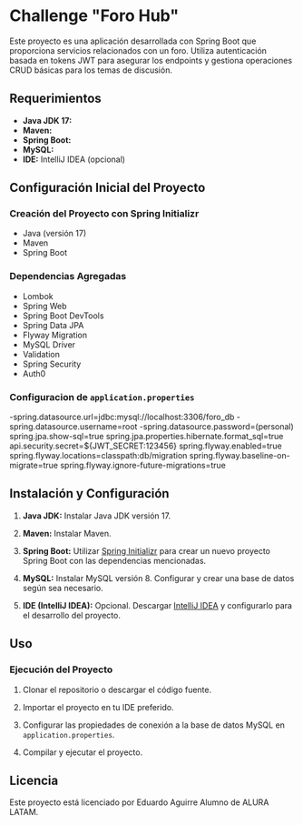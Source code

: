 # Challenge "Foro Hub"

Este proyecto es una aplicación desarrollada con Spring Boot que proporciona servicios relacionados con un foro. Utiliza autenticación basada en tokens JWT para asegurar los endpoints y gestiona operaciones CRUD básicas para los temas de discusión.

## Requerimientos

- **Java JDK 17:** 
- **Maven:** 
- **Spring Boot:** 
- **MySQL:** 
- **IDE:** IntelliJ IDEA (opcional) 

## Configuración Inicial del Proyecto

### Creación del Proyecto con Spring Initializr

- Java (versión 17)
- Maven 
- Spring Boot

### Dependencias Agregadas

- Lombok
- Spring Web
- Spring Boot DevTools
- Spring Data JPA
- Flyway Migration
- MySQL Driver
- Validation
- Spring Security
- Auth0

### Configuracion de `application.properties`

-spring.datasource.url=jdbc:mysql://localhost:3306/foro_db
-spring.datasource.username=root
-spring.datasource.password=(personal)
spring.jpa.show-sql=true
spring.jpa.properties.hibernate.format_sql=true
api.security.secret=${JWT_SECRET:123456}
spring.flyway.enabled=true
spring.flyway.locations=classpath:db/migration
spring.flyway.baseline-on-migrate=true
spring.flyway.ignore-future-migrations=true

## Instalación y Configuración

1. **Java JDK:** Instalar Java JDK versión 17.
   
2. **Maven:** Instalar Maven.
   
3. **Spring Boot:** Utilizar [Spring Initializr](https://start.spring.io/) para crear un nuevo proyecto Spring Boot con las dependencias mencionadas.

4. **MySQL:** Instalar MySQL versión 8. Configurar y crear una base de datos según sea necesario.

5. **IDE (IntelliJ IDEA):** Opcional. Descargar [IntelliJ IDEA](enlace) y configurarlo para el desarrollo del proyecto.

## Uso

### Ejecución del Proyecto

1. Clonar el repositorio o descargar el código fuente.

2. Importar el proyecto en tu IDE preferido.

3. Configurar las propiedades de conexión a la base de datos MySQL en `application.properties`.

4. Compilar y ejecutar el proyecto.


## Licencia

Este proyecto está licenciado por Eduardo Aguirre Alumno de ALURA LATAM.
